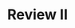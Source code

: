 ---
title: Review II
number: 38
time: 2022-05-04 12:00
location: Graham Hall 210
notes:
noutes_source:
slides_pdf:
slides_ppt:
youtube:
recording:
passcode:
textbook:
---